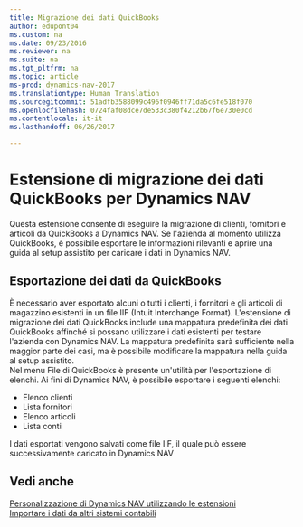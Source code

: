 ```yaml
---
title: Migrazione dei dati QuickBooks
author: edupont04
ms.custom: na
ms.date: 09/23/2016
ms.reviewer: na
ms.suite: na
ms.tgt_pltfrm: na
ms.topic: article
ms-prod: dynamics-nav-2017
ms.translationtype: Human Translation
ms.sourcegitcommit: 51adfb3588099c496f0946ff71da5c6fe518f070
ms.openlocfilehash: 0724faf08dce7de533c380f4212b67f6e730e0cd
ms.contentlocale: it-it
ms.lasthandoff: 06/26/2017

---
```


# <a name="the-quickbooks-data-migration-extension-for-dynamics-nav"></a>Estensione di migrazione dei dati QuickBooks per Dynamics NAV
Questa estensione consente di eseguire la migrazione di clienti, fornitori e articoli da QuickBooks a Dynamics NAV. Se l'azienda al momento utilizza QuickBooks, è possibile esportare le informazioni rilevanti e aprire una guida al setup assistito per caricare i dati in Dynamics NAV.  

## <a name="exporting-data-from-quickbooks"></a>Esportazione dei dati da QuickBooks
È necessario aver esportato alcuni o tutti i clienti, i fornitori e gli articoli di magazzino esistenti in un file IIF (Intuit Interchange Format). L'estensione di migrazione dei dati QuickBooks include una mappatura predefinita dei dati QuickBooks affinché si possano utilizzare i dati esistenti per testare l'azienda con Dynamics NAV. La mappatura predefinita sarà sufficiente nella maggior parte dei casi, ma è possibile modificare la mappatura nella guida al setup assistito.  
Nel menu File di QuickBooks è presente un'utilità per l'esportazione di elenchi. Ai fini di Dynamics NAV, è possibile esportare i seguenti elenchi:
- Elenco clienti
- Lista fornitori
- Elenco articoli
- Lista conti  

I dati esportati vengono salvati come file IIF, il quale può essere successivamente caricato in Dynamics NAV

## <a name="see-also"></a>Vedi anche  
[Personalizzazione di Dynamics NAV utilizzando le estensioni ](ui-extensions.md)  
[Importare i dati da altri sistemi contabili](upload-data.md)  

